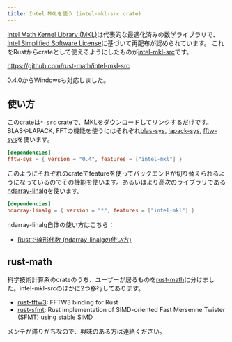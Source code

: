 ```yaml
---
title: Intel MKLを使う (intel-mkl-src crate)
---
```


[Intel Math Kernel Library (MKL)](https://software.intel.com/en-us/mkl)は代表的な最適化済みの数学ライブラリで、[Intel Simplified Software License](https://software.intel.com/en-us/license/intel-simplified-software-license)に基づいて再配布が認められています。
これをRustからcrateとして使えるようにしたものが[intel-mkl-src](https://github.com/rust-math/intel-mkl-src)です。

https://github.com/rust-math/intel-mkl-src

0.4.0からWindowsも対応しました。

使い方
------
このcrateは`*-src` crateで、MKLをダウンロードしてリンクするだけです。BLASやLAPACK, FFTの機能を使うにはそれぞれ[blas-sys](https://github.com/blas-lapack-rs/blas-sys), [lapack-sys](https://github.com/blas-lapack-rs/lapack-sys), [fftw-sys](https://github.com/rust-math/rust-fftw3/tree/master/fftw-sys)を使います。

```toml
[dependencies]
fftw-sys = { version = "0.4", features = ["intel-mkl"] }
```

このようにそれぞれのcrateでfeatureを使ってバックエンドが切り替えられるようになっているのでその機能を使います。あるいはより高次のライブラリである[ndarray-linalg](https://github.com/termoshtt/ndarray-linalg)を使います。

```toml
[dependencies]
ndarray-linalg = { version = "*", features = ["intel-mkl"] }
```

ndarray-linalg自体の使い方はこちら：

- [Rustで線形代数 (ndarray-linalgの使い方)](./ndarray_linalg)

rust-math
---------
科学技術計算系のcrateのうち、ユーザーが居るものを[rust-math](https://github.com/rust-math)に分けました。intel-mkl-srcのほかに2つ移行してあります。

- [rust-fftw3](https://github.com/rust-math/rust-fftw3): FFTW3 binding for Rust 
- [rust-sfmt](https://github.com/rust-math/rust-sfmt): Rust implementation of  SIMD-oriented Fast Mersenne Twister (SFMT) using stable SIMD

メンテが滞りがちなので、興味のある方は連絡ください。


